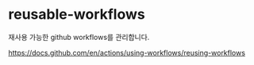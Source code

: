 # reusable-workflows

재사용 가능한 github workflows를 관리합니다.

https://docs.github.com/en/actions/using-workflows/reusing-workflows

